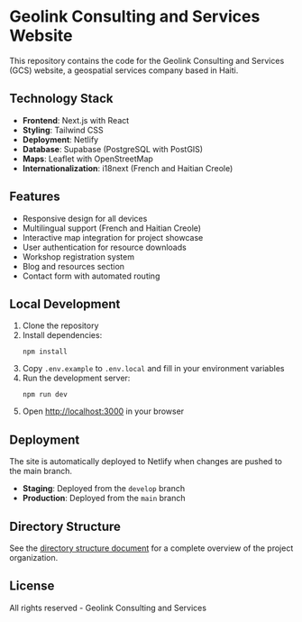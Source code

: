 # Geolink Consulting and Services Website

This repository contains the code for the Geolink Consulting and Services (GCS) website, a geospatial services company based in Haiti.

## Technology Stack

- **Frontend**: Next.js with React
- **Styling**: Tailwind CSS
- **Deployment**: Netlify
- **Database**: Supabase (PostgreSQL with PostGIS)
- **Maps**: Leaflet with OpenStreetMap
- **Internationalization**: i18next (French and Haitian Creole)

## Features

- Responsive design for all devices
- Multilingual support (French and Haitian Creole)
- Interactive map integration for project showcase
- User authentication for resource downloads
- Workshop registration system
- Blog and resources section
- Contact form with automated routing

## Local Development

1. Clone the repository
2. Install dependencies:
   ```
   npm install
   ```
3. Copy `.env.example` to `.env.local` and fill in your environment variables
4. Run the development server:
   ```
   npm run dev
   ```
5. Open [http://localhost:3000](http://localhost:3000) in your browser

## Deployment

The site is automatically deployed to Netlify when changes are pushed to the main branch.

- **Staging**: Deployed from the `develop` branch
- **Production**: Deployed from the `main` branch

## Directory Structure

See the [directory structure document](docs/directory-structure.md) for a complete overview of the project organization.

## License

All rights reserved - Geolink Consulting and Services